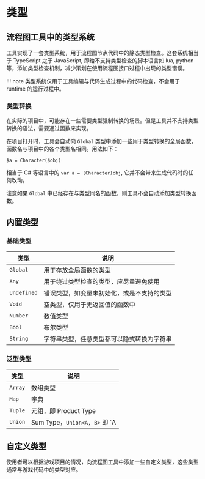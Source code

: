 # 类型

## 流程图工具中的类型系统

工具实现了一套类型系统，用于流程图节点代码中的静态类型检查。这套系统相当于 TypeScript 之于 JavaScript, 即给不支持类型检查的脚本语言如 lua, python 等，添加类型检查机制，减少策划在使用流程图接口过程中出现的类型错误。

!!! note
    类型系统仅用于工具编辑与代码生成过程中的代码检查，不会用于 runtime 的运行过程中。

### 类型转换

在实际的项目中，可能存在一些需要类型强制转换的场景。但是工具并不支持类型转换的语法，需要通过函数来实现。

在项目打开时，工具会自动向 `Global` 类型中添加一些用于类型转换的全局函数，函数名与项目中的各个类型名相同。用法如下：
```
$a = Character($obj)
```
相当于 C# 等语言中的 `var a = (Character)obj`, 它并不会带来生成代码时的任何改动。

注意如果 `Global` 中已经存在与类型同名的函数，则工具不会自动添加类型转换函数。

## 内置类型

### 基础类型

| 类型 | 说明 |
| ------ | ------ |
| `Global` | 用于存放全局函数的类型  |
| `Any` | 用于绕过类型检查的类型，应尽量避免使用 |
| `Undefined` | 错误类型，如变量未初始化，或是不支持的类型 |
| `Void` | 空类型，仅用于无返回值的函数中 |
| `Number` | 数值类型 |
| `Bool` | 布尔类型 |
| `String` | 字符串类型，任意类型都可以隐式转换为字符串 |

### 泛型类型

| 类型 | 说明 |
| ------ | ------ |
| `Array` | 数组类型 |
| `Map` | 字典 |
| `Tuple` | 元组，即 Product Type |
| `Union`| Sum Type，`Union<A, B>` 即 `A | B`, 可以接收 A 或 B 的实例 |

## 自定义类型

使用者可以根据游戏项目的情况，向流程图工具中添加一些自定义类型，这些类型通常与游戏代码中的类型对应。
